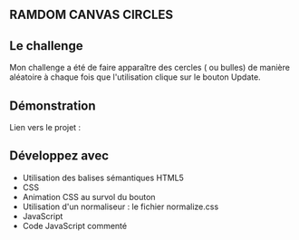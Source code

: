 ## RAMDOM CANVAS CIRCLES

## Le challenge

Mon challenge a été de faire apparaître des cercles ( ou bulles) de manière aléatoire à chaque fois que l'utilisation clique sur le bouton Update.

## Démonstration

Lien vers le projet :

## Développez avec

- Utilisation des balises sémantiques HTML5
- CSS
- Animation CSS au survol du bouton
- Utilisation d'un normaliseur : le fichier normalize.css
- JavaScript
- Code JavaScript commenté
